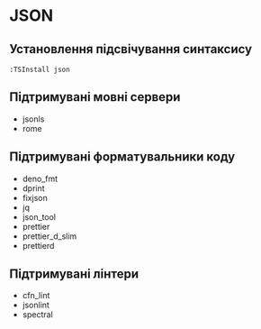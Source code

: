 # JSON

## Установлення підсвічування синтаксису

```vim
:TSInstall json
```

## Підтримувані мовні сервери

- jsonls
- rome

## Підтримувані форматувальники коду

- deno_fmt
- dprint
- fixjson
- jq
- json_tool
- prettier
- prettier_d_slim
- prettierd

## Підтримувані лінтери

- cfn_lint
- jsonlint
- spectral
